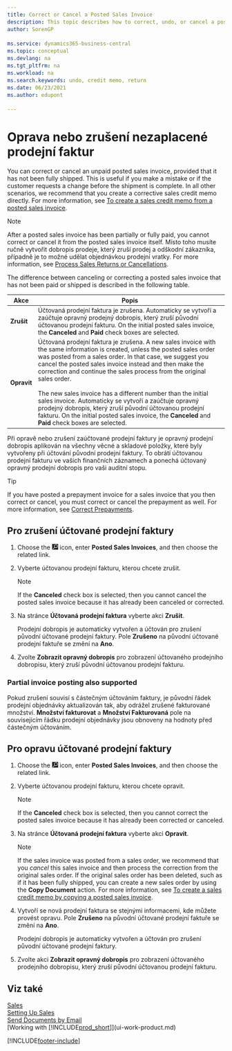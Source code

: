 ```yaml
---
title: Correct or Cancel a Posted Sales Invoice
description: This topic describes how to correct, undo, or cancel a posted sales invoice and apply a sales credit memo.
author: SorenGP

ms.service: dynamics365-business-central
ms.topic: conceptual
ms.devlang: na
ms.tgt_pltfrm: na
ms.workload: na
ms.search.keywords: undo, credit memo, return
ms.date: 06/23/2021
ms.author: edupont

---
```

# Oprava nebo zrušení nezaplacené prodejní faktur

You can correct or cancel an unpaid posted sales invoice, provided that it has not been fully shipped. This is useful if you make a mistake or if the customer requests a change before the shipment is complete. In all other scenarios, we recommend that you create a corrective sales credit memo directly. For more information, see [To create a sales credit memo from a posted sales invoice](sales-how-process-sales-returns-cancellations.md#to-create-a-sales-credit-memo-from-a-posted-sales-invoice).

> [!NOTE]  
> After a posted sales invoice has been partially or fully paid, you cannot correct or cancel it from the posted sales invoice itself. Místo toho musíte ručně vytvořit dobropis prodeje, který zruší prodej a odškodní zákazníka, případně je to možné udělat objednávkou prodejní vratky. For more information, see [Process Sales Returns or Cancellations](sales-how-process-sales-returns-cancellations.md).

The difference between canceling or correcting a posted sales invoice that has not been paid or shipped is described in the following table.

| Akce | Popis |
| --- | --- |
| **Zrušit** | Účtovaná prodejní faktura je zrušena. Automaticky se vytvoří a zaúčtuje opravný prodejný dobropis, který zruší původní účtovanou prodejní fakturu. On the initial posted sales invoice, the **Canceled** and **Paid** check boxes are selected. |
| **Opravit** | Účtovaná prodejní faktura je zrušena. A new sales invoice with the same information is created, unless the posted sales order was posted from a sales order. In that case, we suggest you cancel the posted sales invoice instead and then make the correction and continue the sales process from the original sales order. <br/><br/>The new sales invoice has a different number than the initial sales invoice. Automaticky se vytvoří a zaúčtuje opravný prodejný dobropis, který zruší původní účtovanou prodejní fakturu. On the initial posted sales invoice, the **Canceled** and **Paid** check boxes are selected. |

Při opravě nebo zrušení zaúčtované prodejní faktury je opravný prodejní dobropis aplikován na všechny věcné a skladové položky, které byly vytvořeny při účtování původní prodejní faktury. To obrátí účtovanou prodejní fakturu ve vašich finančních záznamech a ponechá účtovaný opravný prodejní dobropis pro vaši auditní stopu.

> [!TIP]
> If you have posted a prepayment invoice for a sales invoice that you then correct or cancel, you must correct or cancel the prepayment as well. For more information, see [Correct Prepayments](finance-how-to-correct-prepayments.md).

## Pro zrušení účtované prodejní faktury

1. Choose the ![Lightbulb that opens the Tell Me feature.](media/ui-search/search_small.png "Tell me what you want to do") icon, enter **Posted Sales Invoices**, and then choose the related link.
2. Vyberte účtovanou prodejní fakturu, kterou chcete zrušit.

   > [!NOTE]  
   > If the **Canceled** check box is selected, then you cannot cancel the posted sales invoice because it has already been canceled or corrected.
3. Na stránce **Účtovaná prodejní faktura** vyberte akci **Zrušit**.

   Prodejní dobropis je automaticky vytvořen a účtován pro zrušení původní účtované prodejní faktury. Pole **Zrušeno** na původní účtované prodejní faktuře se změní na **Ano**.
4. Zvolte **Zobrazit opravný dobropis** pro zobrazení účtovaného prodejního dobropisu, který zruší původní účtovanou prodejní fakturu.

### Partial invoice posting also supported

Pokud zrušení souvisí s částečným účtováním faktury, je původní řádek prodejní objednávky aktualizován tak, aby odrážel zrušené fakturované množství. **Množství fakturovat** a **Množství Fakturovaná** pole na souvisejícím řádku prodejní objednávky jsou obnoveny na hodnoty před částečným účtováním.

## Pro opravu účtované prodejní faktury

1. Choose the ![Lightbulb that opens the Tell Me feature.](media/ui-search/search_small.png "Tell me what you want to do") icon, enter **Posted Sales Invoices**, and then choose the related link.
2. Vyberte účtovanou prodejní fakturu, kterou chcete opravit.

   > [!NOTE]  
   > If the **Canceled** check box is selected, then you cannot correct the posted sales invoice because it has already been corrected or canceled.
3. Na stránce **Účtovaná prodejní faktura** vyberte akci **Opravit**.

   > [!NOTE]
   > If the sales invoice was posted from a sales order, we recommend that you *cancel* this sales invoice and then process the correction from the original sales order. If the original sales order has been deleted, such as if it has been fully shipped, you can create a new sales order by using the **Copy Document** action. For more information, see [To create a sales credit memo by copying a posted sales invoice](sales-how-process-sales-returns-cancellations.md#to-create-a-sales-credit-memo-by-copying-a-posted-sales-invoice).
4. Vytvoří se nová prodejní faktura se stejnými informacemi, kde můžete provést opravu. Pole **Zrušeno** na původní účtované prodejní faktuře se změní na **Ano**.

   Prodejní dobropis je automaticky vytvořen a účtován pro zrušení původní účtované prodejní faktury.
5. Zvolte akci **Zobrazit opravný dobropis** pro zobrazení účtovaného prodejního dobropisu, který zruší původní účtovanou prodejní fakturu.

## Viz také

[Sales](sales-manage-sales.md)  
[Setting Up Sales](sales-setup-sales.md)  
[Send Documents by Email](ui-how-send-documents-email.md)  
[Working with [!INCLUDE[prod_short](includes/prod_short.md)]](ui-work-product.md)


[!INCLUDE[footer-include](includes/footer-banner.md)]